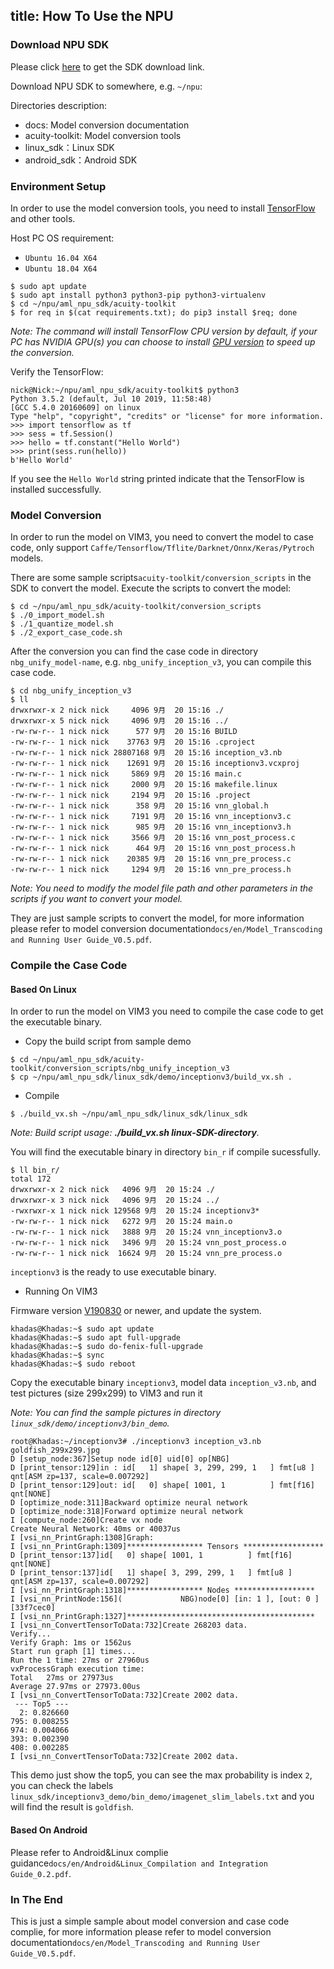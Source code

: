 title: How To Use the NPU
---

### Download NPU SDK

Please click [here](https://www.khadas.com/npu-toolkit-vim3) to get the SDK download link.

Download NPU SDK to somewhere, e.g. `~/npu`:


Directories description:

* docs: Model conversion documentation
* acuity-toolkit: Model conversion tools
* linux_sdk：Linux SDK
* android_sdk：Android SDK

### Environment Setup

In order to use the model conversion tools, you need to install [TensorFlow](https://www.tensorflow.org/) and other tools.


Host PC OS requirement:

* `Ubuntu 16.04 X64`
* `Ubuntu 18.04 X64`

```
$ sudo apt update
$ sudo apt install python3 python3-pip python3-virtualenv
$ cd ~/npu/aml_npu_sdk/acuity-toolkit
$ for req in $(cat requirements.txt); do pip3 install $req; done
```

*Note: The command will install TensorFlow CPU version by default, if your PC has NVIDIA GPU(s) you can choose to install [GPU version](https://www.tensorflow.org/install/gpu) to speed up the conversion.*


Verify the TensorFlow:
```
nick@Nick:~/npu/aml_npu_sdk/acuity-toolkit$ python3
Python 3.5.2 (default, Jul 10 2019, 11:58:48) 
[GCC 5.4.0 20160609] on linux
Type "help", "copyright", "credits" or "license" for more information.
>>> import tensorflow as tf
>>> sess = tf.Session()
>>> hello = tf.constant("Hello World")
>>> print(sess.run(hello))
b'Hello World'
```

If you see the `Hello World` string printed indicate that the TensorFlow is installed successfully.

### Model Conversion

In order to run the model on VIM3, you need to convert the model to case code, only support `Caffe/Tensorflow/Tflite/Darknet/Onnx/Keras/Pytroch` models.

There are some sample scripts`acuity-toolkit/conversion_scripts` in the SDK to convert the model. Execute the scripts to convert the model:

```
$ cd ~/npu/aml_npu_sdk/acuity-toolkit/conversion_scripts
$ ./0_import_model.sh
$ ./1_quantize_model.sh
$ ./2_export_case_code.sh

```
After the conversion you can find the case code in directory `nbg_unify_model-name`, e.g. `nbg_unify_inception_v3`, you can compile this case code.

```
$ cd nbg_unify_inception_v3
$ ll
drwxrwxr-x 2 nick nick     4096 9月  20 15:16 ./
drwxrwxr-x 5 nick nick     4096 9月  20 15:16 ../
-rw-rw-r-- 1 nick nick      577 9月  20 15:16 BUILD
-rw-rw-r-- 1 nick nick    37763 9月  20 15:16 .cproject
-rw-rw-r-- 1 nick nick 28807168 9月  20 15:16 inception_v3.nb
-rw-rw-r-- 1 nick nick    12691 9月  20 15:16 inceptionv3.vcxproj
-rw-rw-r-- 1 nick nick     5869 9月  20 15:16 main.c
-rw-rw-r-- 1 nick nick     2000 9月  20 15:16 makefile.linux
-rw-rw-r-- 1 nick nick     2194 9月  20 15:16 .project
-rw-rw-r-- 1 nick nick      358 9月  20 15:16 vnn_global.h
-rw-rw-r-- 1 nick nick     7191 9月  20 15:16 vnn_inceptionv3.c
-rw-rw-r-- 1 nick nick      985 9月  20 15:16 vnn_inceptionv3.h
-rw-rw-r-- 1 nick nick     3566 9月  20 15:16 vnn_post_process.c
-rw-rw-r-- 1 nick nick      464 9月  20 15:16 vnn_post_process.h
-rw-rw-r-- 1 nick nick    20385 9月  20 15:16 vnn_pre_process.c
-rw-rw-r-- 1 nick nick     1294 9月  20 15:16 vnn_pre_process.h
```

*Note: You need to modify the model file path and other parameters in the scripts if you want to convert your model.*

They are just sample scripts to convert the model, for more information please refer to model conversion documentation`docs/en/Model_Transcoding and Running User Guide_V0.5.pdf`.

### Compile the Case Code

#### Based On Linux

In order to run the model on VIM3 you need to compile the case code to get the executable binary.

* Copy the build script from sample demo

```
$ cd ~/npu/aml_npu_sdk/acuity-toolkit/conversion_scripts/nbg_unify_inception_v3
$ cp ~/npu/aml_npu_sdk/linux_sdk/demo/inceptionv3/build_vx.sh .
```

* Compile

```
$ ./build_vx.sh ~/npu/aml_npu_sdk/linux_sdk/linux_sdk
```

*Note: Build script usage: **./build_vx.sh linux-SDK-directory**.*

You will find the executable binary in directory `bin_r` if compile sucessfully.

```
$ ll bin_r/
total 172
drwxrwxr-x 2 nick nick   4096 9月  20 15:24 ./
drwxrwxr-x 3 nick nick   4096 9月  20 15:24 ../
-rwxrwxr-x 1 nick nick 129568 9月  20 15:24 inceptionv3*
-rw-rw-r-- 1 nick nick   6272 9月  20 15:24 main.o
-rw-rw-r-- 1 nick nick   3888 9月  20 15:24 vnn_inceptionv3.o
-rw-rw-r-- 1 nick nick   3496 9月  20 15:24 vnn_post_process.o
-rw-rw-r-- 1 nick nick  16624 9月  20 15:24 vnn_pre_process.o
```

`inceptionv3` is the ready to use executable binary.

* Running On VIM3

Firmware version [V190830](https://dl.khadas.com/Firmware/VIM3/Ubuntu/EMMC/) or newer, and update the system.

```
khadas@Khadas:~$ sudo apt update
khadas@Khadas:~$ sudo apt full-upgrade
khadas@Khadas:~$ sudo do-fenix-full-upgrade
khadas@Khadas:~$ sync
khadas@Khadas:~$ sudo reboot
```

Copy the executable binary `inceptionv3`, model data `inception_v3.nb`, and test pictures (size 299x299) to VIM3 and run it

*Note: You can find the sample pictures in directory `linux_sdk/demo/inceptionv3/bin_demo`.*

```
root@Khadas:~/inceptionv3# ./inceptionv3 inception_v3.nb goldfish_299x299.jpg 
D [setup_node:367]Setup node id[0] uid[0] op[NBG]
D [print_tensor:129]in : id[   1] shape[ 3, 299, 299, 1   ] fmt[u8 ] qnt[ASM zp=137, scale=0.007292]
D [print_tensor:129]out: id[   0] shape[ 1001, 1          ] fmt[f16] qnt[NONE]
D [optimize_node:311]Backward optimize neural network
D [optimize_node:318]Forward optimize neural network
I [compute_node:260]Create vx node
Create Neural Network: 40ms or 40037us
I [vsi_nn_PrintGraph:1308]Graph:
I [vsi_nn_PrintGraph:1309]***************** Tensors ******************
D [print_tensor:137]id[   0] shape[ 1001, 1          ] fmt[f16] qnt[NONE]
D [print_tensor:137]id[   1] shape[ 3, 299, 299, 1   ] fmt[u8 ] qnt[ASM zp=137, scale=0.007292]
I [vsi_nn_PrintGraph:1318]***************** Nodes ******************
I [vsi_nn_PrintNode:156](             NBG)node[0] [in: 1 ], [out: 0 ] [33f7cec0]
I [vsi_nn_PrintGraph:1327]******************************************
I [vsi_nn_ConvertTensorToData:732]Create 268203 data.
Verify...
Verify Graph: 1ms or 1562us
Start run graph [1] times...
Run the 1 time: 27ms or 27960us
vxProcessGraph execution time:
Total   27ms or 27973us
Average 27.97ms or 27973.00us
I [vsi_nn_ConvertTensorToData:732]Create 2002 data.
 --- Top5 ---
  2: 0.826660
795: 0.008255
974: 0.004066
393: 0.002390
408: 0.002285
I [vsi_nn_ConvertTensorToData:732]Create 2002 data.
```

This demo just show the top5, you can see the max probability is index `2`, you can check the labels `linux_sdk/inceptionv3_demo/bin_demo/imagenet_slim_labels.txt` and you will find the result is `goldfish`.

#### Based On Android
Please refer to Android&Linux complie guidance`docs/en/Android&Linux_Compilation and Integration Guide_0.2.pdf`.

### In The End

This is just a simple sample about model conversion and case code complie, for more information please refer to model conversion documentation`docs/en/Model_Transcoding and Running User Guide_V0.5.pdf`.
